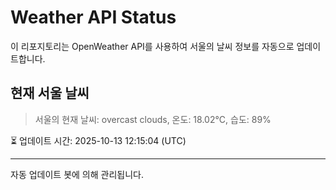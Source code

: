 
# Weather API Status

이 리포지토리는 OpenWeather API를 사용하여 서울의 날씨 정보를 자동으로 업데이트합니다.

## 현재 서울 날씨
> 서울의 현재 날씨: overcast clouds, 온도: 18.02°C, 습도: 89%

⏳ 업데이트 시간: 2025-10-13 12:15:04 (UTC)

---
자동 업데이트 봇에 의해 관리됩니다.
